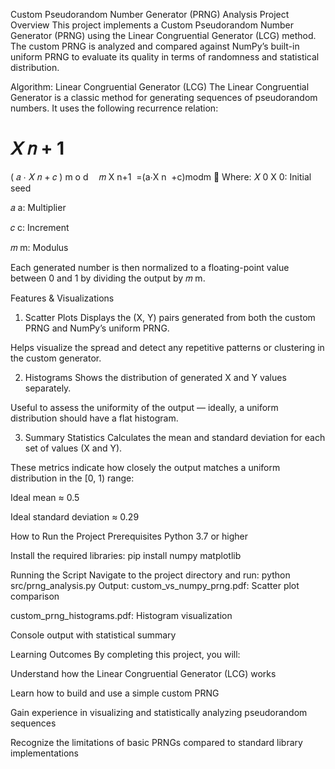 Custom Pseudorandom Number Generator (PRNG) Analysis
Project Overview
This project implements a Custom Pseudorandom Number Generator (PRNG) using the Linear Congruential Generator (LCG) method. The custom PRNG is analyzed and compared against NumPy’s built-in uniform PRNG to evaluate its quality in terms of randomness and statistical distribution.

 Algorithm: Linear Congruential Generator (LCG)
The Linear Congruential Generator is a classic method for generating sequences of pseudorandom numbers. It uses the following recurrence relation:

𝑋
𝑛
+
1
=
(
𝑎
⋅
𝑋
𝑛
+
𝑐
)
m
o
d
 
 
𝑚
X 
n+1
​
 =(a⋅X 
n
​
 +c)modm
🔧 Where:
𝑋
0
X 
0
​
 : Initial seed

𝑎
a: Multiplier

𝑐
c: Increment

𝑚
m: Modulus

Each generated number is then normalized to a floating-point value between 0 and 1 by dividing the output by 
𝑚
m.

Features & Visualizations
1. Scatter Plots
Displays the (X, Y) pairs generated from both the custom PRNG and NumPy’s uniform PRNG.

Helps visualize the spread and detect any repetitive patterns or clustering in the custom generator.

2. Histograms
Shows the distribution of generated X and Y values separately.

Useful to assess the uniformity of the output — ideally, a uniform distribution should have a flat histogram.

3. Summary Statistics
Calculates the mean and standard deviation for each set of values (X and Y).

These metrics indicate how closely the output matches a uniform distribution in the [0, 1) range:

Ideal mean ≈ 0.5

Ideal standard deviation ≈ 0.29

How to Run the Project
Prerequisites
Python 3.7 or higher

Install the required libraries:
pip install numpy matplotlib

Running the Script
Navigate to the project directory and run:
python src/prng_analysis.py
Output:
custom_vs_numpy_prng.pdf: Scatter plot comparison

custom_prng_histograms.pdf: Histogram visualization

Console output with statistical summary

Learning Outcomes
By completing this project, you will:

Understand how the Linear Congruential Generator (LCG) works

Learn how to build and use a simple custom PRNG

Gain experience in visualizing and statistically analyzing pseudorandom sequences

Recognize the limitations of basic PRNGs compared to standard library implementations
